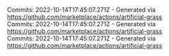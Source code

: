 Commits: 2022-10-14T17:45:07.271Z - Generated via https://github.com/marketplace/actions/artificial-grass
<br>
Commits: 2022-10-14T17:45:07.271Z - Generated via https://github.com/marketplace/actions/artificial-grass
<br>
Commits: 2022-10-14T17:45:07.271Z - Generated via https://github.com/marketplace/actions/artificial-grass
<br>
